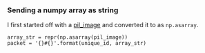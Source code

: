 ### Sending a numpy array as string 

I first started off with a [pil_image](http://pillow.readthedocs.io/en/3.1.x/reference/Image.html#PIL.Image.Image) and converted it to as `np.asarray`.

```python3
array_str = repr(np.asarray(pil_image))
packet = '{}#{}'.format(unique_id, array_str)
```




